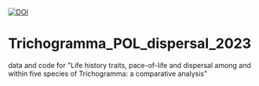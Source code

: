 [![DOI](https://zenodo.org/badge/DOI/10.5281/zenodo.754490.svg)](https://doi.org/10.5281/zenodo.7544901)



# Trichogramma_POL_dispersal_2023
data and code for "Life history traits, pace-of-life and dispersal among and within five species of Trichogramma: a comparative analysis"
